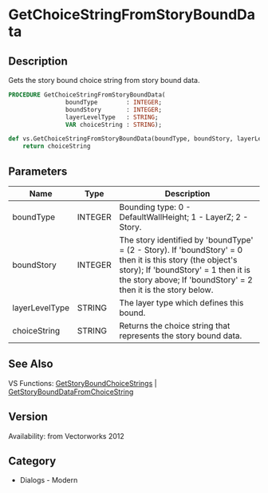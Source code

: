 # GetChoiceStringFromStoryBoundData

## Description
Gets the story bound choice string from story bound data.

```pascal
PROCEDURE GetChoiceStringFromStoryBoundData(
				boundType        : INTEGER;
				boundStory       : INTEGER;
				layerLevelType   : STRING;
				VAR choiceString : STRING);
```

```python
def vs.GetChoiceStringFromStoryBoundData(boundType, boundStory, layerLevelType):
    return choiceString
```

## Parameters
|Name|Type|Description|
|---|---|---|
|boundType|INTEGER|Bounding type: 0 - DefaultWallHeight; 1 - LayerZ; 2 - Story.|
|boundStory|INTEGER|The story identified by 'boundType' = (2 - Story). If 'boundStory' = 0 then it is this story (the object's story); If 'boundStory' = 1 then it is the story above; If 'boundStory' = 2 then it is the story below.|
|layerLevelType|STRING|The layer type which defines this bound.|
|choiceString|STRING|Returns the choice string that represents the story bound data.|

## See Also
VS Functions:
[GetStoryBoundChoiceStrings](GetStoryBoundChoiceStrings.md) 
| [GetStoryBoundDataFromChoiceString](GetStoryBoundDataFromChoiceString.md)

## Version
Availability: from Vectorworks 2012

## Category
* Dialogs - Modern

